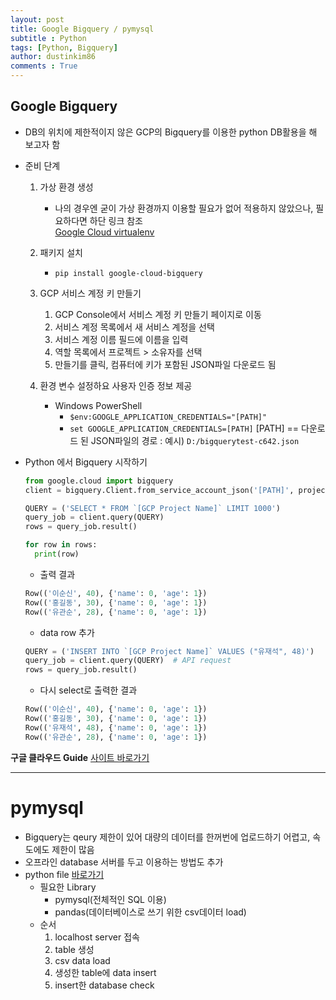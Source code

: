 ```yaml
---
layout: post
title: Google Bigquery / pymysql
subtitle : Python
tags: [Python, Bigquery]
author: dustinkim86
comments : True
---
```




## Google Bigquery
- DB의 위치에 제한적이지 않은 GCP의 Bigquery를 이용한 python DB활용을 해 보고자 함

- 준비 단계
  1. 가상 환경 생성
      - 나의 경우엔 굳이 가상 환경까지 이용할 필요가 없어 적용하지 않았으나, 필요하다면 하단 링크 참조  
        [Google Cloud virtualenv](https://cloud.google.com/python/setup?hl=ko)
  
  2. 패키지 설치
      - ```pip install google-cloud-bigquery```
  
  3. GCP 서비스 계정 키 만들기
      1. GCP Console에서 서비스 계정 키 만들기 페이지로 이동
      2. 서비스 계정 목록에서 새 서비스 계정을 선택
      3. 서비스 계정 이름 필드에 이름을 입력
      4. 역할 목록에서 프로젝트 > 소유자를 선택
      5. 만들기를 클릭, 컴퓨터에 키가 포함된 JSON파일 다운로드 됨
  
  4. 환경 변수 설정하요 사용자 인증 정보 제공
      - Windows PowerShell
        - ```$env:GOOGLE_APPLICATION_CREDENTIALS="[PATH]"```
        - ```set GOOGLE_APPLICATION_CREDENTIALS=[PATH]```
          [PATH] == 다운로드 된 JSON파일의 경로 : 예시) ```D:/bigquerytest-c642.json```

- Python 에서 Bigquery 시작하기
  ```python
  from google.cloud import bigquery
  client = bigquery.Client.from_service_account_json('[PATH]', project='[GCP Project Name]')
  
  QUERY = ('SELECT * FROM `[GCP Project Name]` LIMIT 1000')
  query_job = client.query(QUERY)
  rows = query_job.result()
  
  for row in rows:
    print(row)
  ```
  - 출력 결과
  ```python
  Row(('이순신', 40), {'name': 0, 'age': 1})
  Row(('홍길동', 30), {'name': 0, 'age': 1})
  Row(('유관순', 28), {'name': 0, 'age': 1})
  ```
  - data row 추가
  ```python
  QUERY = ('INSERT INTO `[GCP Project Name]` VALUES ("유재석", 48)')
  query_job = client.query(QUERY)  # API request
  rows = query_job.result()
  ```
  - 다시 select로 출력한 결과
  ```python
  Row(('이순신', 40), {'name': 0, 'age': 1})
  Row(('홍길동', 30), {'name': 0, 'age': 1})
  Row(('유재석', 48), {'name': 0, 'age': 1})
  Row(('유관순', 28), {'name': 0, 'age': 1})
  ```

**구글 클라우드 Guide** [사이트 바로가기](https://cloud.google.com/bigquery/docs/reference/libraries?hl=ko)


----------------

# pymysql
- Bigquery는 qeury 제한이 있어 대량의 데이터를 한꺼번에 업로드하기 어렵고, 속도에도 제한이 많음
- 오프라인 database 서버를 두고 이용하는 방법도 추가
- python file [바로가기](https://github.com/dustinkim86/study_to_daily/blob/master/python/Database/pymysql.py)  
  - 필요한 Library
    - pymysql(전체적인 SQL 이용)
    - pandas(데이터베이스로 쓰기 위한 csv데이터 load)
  - 순서
    1. localhost server 접속
    2. table 생성
    3. csv data load
    4. 생성한 table에 data insert
    5. insert한 database check
